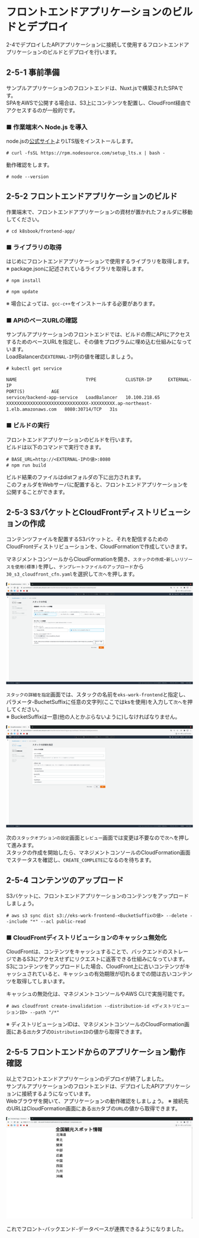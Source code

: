 # フロントエンドアプリケーションのビルドとデプロイ
2-4でデプロイしたAPIアプリケーションに接続して使用するフロントエンドアプリケーションのビルドとデプロイを行います。
## 2-5-1 事前準備
サンプルアプリケーションのフロントエンドは、Nuxt.jsで構築されたSPAです。  
SPAをAWSで公開する場合は、S3上にコンテンツを配置し、CloudFront経由でアクセスするのが一般的です。
### ■ 作業端末へ Node.js を導入
node.jsの[公式サイト](https://github.com/nodesource/distributions)よりLTS版をインストールします。
```
# curl -fsSL https://rpm.nodesource.com/setup_lts.x | bash -
```
動作確認をします。
```
# node --version
```
## 2-5-2 フロントエンドアプリケーションのビルド
作業端末で、フロントエンドアプリケーションの資材が置かれたフォルダに移動してください。
```
# cd k8sbook/frontend-app/
```
### ■ ライブラリの取得
はじめにフロントエンドアプリケーションで使用するライブラリを取得します。  
※ package.jsonに記述されているライブラリを取得します。
```
# npm install
```
```
# npm update
```
※ 場合によっては、`gcc-c++`をインストールする必要があります。
### ■ APIのベースURLの確認
サンプルアプリケーションのフロントエンドでは、ビルドの際にAPIにアクセスするためのベースURLを指定し、その値をプログラムに埋め込む仕組みになっています。  
LoadBalancerの`EXTERNAL-IP`列の値を確認しましょう。
```
# kubectl get service
```
```
NAME                          TYPE           CLUSTER-IP      EXTERNAL-IP                                                                   PORT(S)          AGE
service/backend-app-service   LoadBalancer   10.100.218.65   XXXXXXXXXXXXXXXXXXXXXXXXXXXXXXX-XXXXXXXXX.ap-northeast-1.elb.amazonaws.com   8080:30714/TCP   31s
```
### ■ ビルドの実行
フロントエンドアプリケーションのビルドを行います。  
ビルドは以下のコマンドで実行できます。
```
# BASE_URL=http://<EXTERNAL-IPの値>:8080
# npm run build
```
ビルド結果のファイルはdistフォルダの下に出力されます。  
このフォルダをWebサーバに配置すると、フロントエンドアプリケーションを公開することができます。
## 2-5-3 S3バケットとCloudFrontディストリビューションの作成
コンテンツファイルを配置するS3バケットと、それを配信するためのCloudFrontディストリビューションを、CloudFormationで作成していきます。  
  
マネジメントコンソールからCloudFormationを開き、`スタックの作成`-`新しいリソースを使用(標準)`を押し、`テンプレートファイルのアップロード`から`30_s3_cloudfront_cfn.yaml`を選択して`次へ`を押します。  
  
![Image01](./images/2-5-1.png)
  
`スタックの詳細を指定`画面では、スタックの名前を`eks-work-frontend`と指定し、パラメータ-BuchetSuffixに任意の文字列(ここではksを使用)を入力して`次へ`を押してください。  
※ BucketSuffixは一意(他の人とかぶらないように)しなければなりません。
  
![Image02](./images/2-5-2.png)
  
次の`スタックオプションの設定`画面と`レビュー`画面では変更は不要なので`次へ`を押して進みます。  
スタックの作成を開始したら、マネジメントコンソールのCloudFormation画面でステータスを確認し、`CREATE_COMPLETE`になるのを待ちます。
## 2-5-4 コンテンツのアップロード
S3バケットに、フロントエンドアプリケーションのコンテンツをアップロードしましょう。
```
# aws s3 sync dist s3://eks-work-frontend-<BucketSuffixの値> --delete --include "*" --acl public-read
```
### ■ CloudFrontディストリビューションのキャッシュ無効化
CloudFrontは、コンテンツをキャッシュすることで、バックエンドのストレージであるS3にアクセスせずにリクエストに返答できる仕組みになっています。  
S3にコンテンツをアップロードした場合、CloudFront上に古いコンテンツがキャッシュされていると、キャッシュの有効期限が切れるまでの間は古いコンテンツを取得してしまいます。  
  
キャッシュの無効化は、マネジメントコンソールやAWS CLIで実施可能です。
```
# aws cloudfront create-invalidation --distribution-id <ディストリビューションID> --path "/*"
```
※ ディストリビューションIDは、マネジメントコンソールのCloudFormation画面にある`出力`タブの`DistributionID`の値から取得できます。
## 2-5-5 フロントエンドからのアプリケーション動作確認
以上でフロントエンドアプリケーションのデプロイが終了しました。  
サンプルアプリケーションのフロントエンドは、デプロイしたAPIアプリケーションに接続するようになっています。  
Webブラウザを開いて、アプリケーションの動作確認をしましょう。
※ 接続先のURLはCloudFormation画面にある`出力`タブの`URL`の値から取得できます。
  
![Image03](./images/2-5-3.png)
  
これでフロント-バックエンド-データベースが連携できるようになりました。
